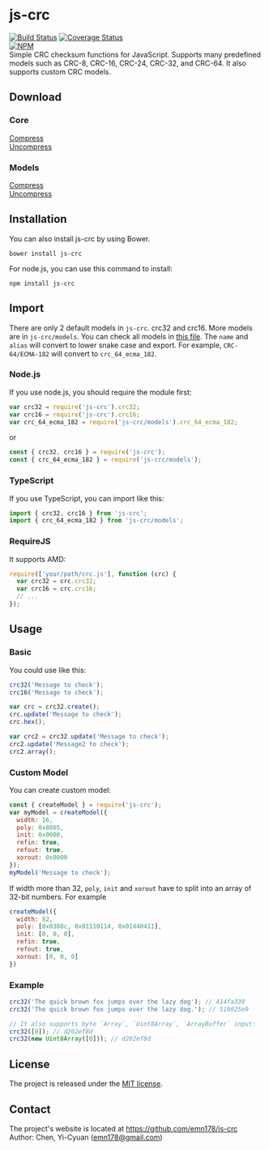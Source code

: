 # js-crc
[![Build Status](https://travis-ci.org/emn178/js-crc.svg?branch=master)](https://travis-ci.org/emn178/js-crc)
[![Coverage Status](https://coveralls.io/repos/emn178/js-crc/badge.svg?branch=master)](https://coveralls.io/r/emn178/js-crc?branch=master)  
[![NPM](https://nodei.co/npm/js-crc.png?stars&downloads)](https://nodei.co/npm/js-crc/)  
Simple CRC checksum functions for JavaScript. Supports many predefined models such as CRC-8, CRC-16, CRC-24, CRC-32, and CRC-64. It also supports custom CRC models.

## Download
### Core
[Compress](https://raw.github.com/emn178/js-crc/master/build/crc.min.js)  
[Uncompress](https://raw.github.com/emn178/js-crc/master/src/crc.js)  

### Models
[Compress](https://raw.github.com/emn178/js-crc/master/build/models.min.js)  
[Uncompress](https://raw.github.com/emn178/js-crc/master/src/model.js)

## Installation
You can also install js-crc by using Bower.

    bower install js-crc

For node.js, you can use this command to install:

    npm install js-crc

## Import
There are only 2 default models in `js-crc`. crc32 and crc16. More models are in `js-crc/models`. You can check all models in [this file](https://github.com/emn178/js-crc/blob/master/src/models.js). The `name` and `alias` will convert to lower snake case and export. For example, `CRC-64/ECMA-182` will convert to `crc_64_ecma_182`.

### Node.js
If you use node.js, you should require the module first:
```JavaScript
var crc32 = require('js-crc').crc32;
var crc16 = require('js-crc').crc16;
var crc_64_ecma_182 = require('js-crc/models').crc_64_ecma_182;
```
or
```JavaScript
const { crc32, crc16 } = require('js-crc');
const { crc_64_ecma_182 } = require('js-crc/models');
```

### TypeScript
If you use TypeScript, you can import like this:
```TypeScript
import { crc32, crc16 } from 'js-crc';
import { crc_64_ecma_182 } from 'js-crc/models';
```

### RequireJS
It supports AMD:
```JavaScript
require(['your/path/crc.js'], function (crc) {
  var crc32 = crc.crc32;
  var crc16 = crc.crc16;
  // ...
});
```

## Usage
### Basic
You could use like this:
```JavaScript
crc32('Message to check');
crc16('Message to check');

var crc = crc32.create();
crc.update('Message to check');
crc.hex();

var crc2 = crc32.update('Message to check');
crc2.update('Message2 to check');
crc2.array();
```

### Custom Model
You can create custom model:
```JavaScript
const { createModel } = require('js-crc');
var myModel = createModel({
  width: 16,
  poly: 0x8005,
  init: 0x0000,
  refin: true,
  refout: true,
  xorout: 0x0000
});
myModel('Message to check');
```

If width more than 32, `poly`, `init` and `xorout` have to split into an array of 32-bit numbers. For example
```JavaScript
createModel({
  width: 82,
  poly: [0x0308c, 0x01110114, 0x01440411],
  init: [0, 0, 0],
  refin: true,
  refout: true,
  xorout: [0, 0, 0]
})
```

### Example
```JavaScript
crc32('The quick brown fox jumps over the lazy dog'); // 414fa339
crc32('The quick brown fox jumps over the lazy dog.'); // 519025e9

// It also supports byte `Array`, `Uint8Array`, `ArrayBuffer` input:
crc32([0]); // d202ef8d
crc32(new Uint8Array([0])); // d202ef8d
```

## License
The project is released under the [MIT license](http://www.opensource.org/licenses/MIT).

## Contact
The project's website is located at https://github.com/emn178/js-crc  
Author: Chen, Yi-Cyuan (emn178@gmail.com)
